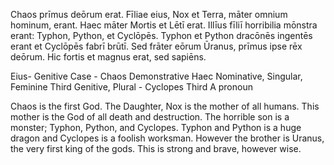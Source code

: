 Chaos prīmus deōrum erat. Fīliae eius, Nox et Terra, māter omnium hominum, erant. 
Haec māter Mortis et Lētī erat. 
Illīus fīliī horribilia mōnstra erant: Typhon, Python, et Cyclōpēs. 
Typhon et Python dracōnēs ingentēs erant et Cyclōpēs fabrī brūtī. 
Sed frāter eōrum Ūranus, prīmus ipse rēx deōrum. Hic fortis et magnus erat, sed sapiēns.


Eius- Genitive Case - Chaos
Demonstrative
Haec
Nominative, Singular, Feminine
Third
Genitive, Plural - Cyclopes
Third
A pronoun




Chaos is the first God. The Daughter, Nox is the mother of all humans. 
This mother is the God of all death and destruction.
The horrible son is a monster; Typhon, Python, and Cyclopes.
Typhon and Python is a huge dragon and Cyclopes is a foolish worksman.
However the brother is Uranus, the very first king of the gods. 
This is strong and brave, however wise. 

